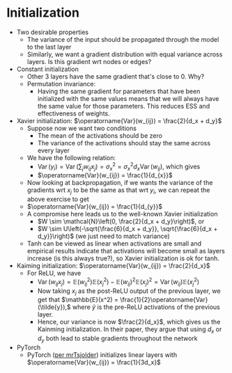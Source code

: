 # Initialization

* Two desirable properties
    * The variance of the input should be propagated through the model to the last layer
    * Similarly, we want a gradient distribution with equal variance across layers. Is this gradient wrt nodes or edges?
* Constant initialization
  * Other 3 layers have the same gradient that's close to 0. Why? 
  * Permutation invariance:
    * Having the same gradient for parameters that have been initialized with the same values means that we will always have the same value for those parameters. This reduces ESS and effectiveness of weights.
* Xavier initialization: $\operatorname{Var}(w_{ij}) = \frac{2}{d_x + d_y}$
  * Suppose now we want two conditions 
    * The mean of the activations should be zero 
    * The variance of the activations should stay the same across every layer
  * We have the following relation:
    * $\operatorname{Var}(y_i) = \operatorname{Var}(\sum_j w_{ij}x_j) = \sigma_x^2 = \sigma_x^2 d_{x} \operatorname{Var}(w_{ij})$, which gives
    * $\operatorname{Var}(w_{ij}) = \frac{1}{d_{x}}$
  * Now looking at backpropagation, if we wants the variance of the gradients wrt $x_j$ to be the same as that wrt $y_i$, we can repeat the above exercise to get
  * $\operatorname{Var}(w_{ij}) = \frac{1}{d_{y}}$
  * A compromise here leads us to the well-known Xavier initialization 
    * $W \sim \mathcal{N}\left(0, \frac{2}{d_x + d_y}\right)$, or 
    * $W \sim U\left(-\sqrt{\frac{6}{d_x + d_y}}, \sqrt{\frac{6}{d_x + d_y}}\right)$ (we just need to match variance)
  * Tanh can be viewed as linear when activations are small and empirical results indicate that activations will become small as layers increase (is this always true?), so Xavier initialization is ok for tanh. 
* Kaiming initialization: $\operatorname{Var}(w_{ij}) = \frac{2}{d_x}$
  * For ReLU, we have
    * $\operatorname{Var}(w_{ij}x_j) = \mathbb{E}(w_{ij}^2)\mathbb{E}(x_{j}^2) - \mathbb{E}(w_{ij})^2\mathbb{E}(x_{j})^2 = \operatorname{Var}(w_{ij})\mathbb{E}(x_{j}^2)$
    * Now taking $x_j$ as the post-ReLU output of the previous layer, we get that $\mathbb{E}(x^2) = \frac{1}{2}\operatorname{Var}(\tilde{y}),$ where $\tilde{y}$ is the pre-ReLU activations of the previous layer. 
    * Hence, our variance is now $\frac{2}{d_x}$, which gives us the Kainming initialization. In their paper, they argue that using $d_x$ or $d_y$ both lead to stable gradients throughout the network
* PyTorch
  * PyTorch ([per mrTsjolder](https://discuss.pytorch.org/t/how-are-layer-weights-and-biases-initialized-by-default/13073/33)) initializes linear layers with $\operatorname{Var}(w_{ij}) = \frac{1}{3d_x}$